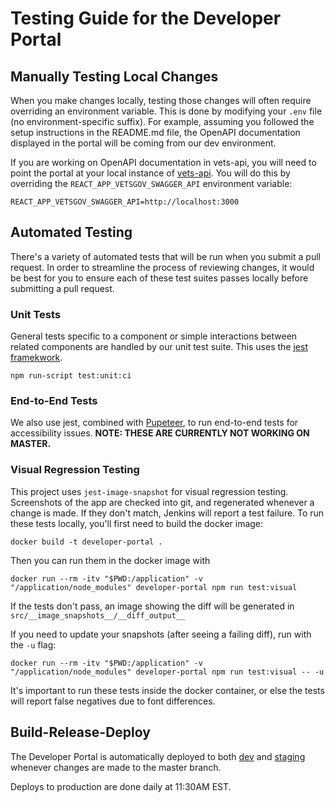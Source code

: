 # Testing Guide for the Developer Portal

## Manually Testing Local Changes

When you make changes locally, testing those changes will often require overriding an environment variable.
This is done by modifying your `.env` file (no environment-specific suffix). For example, assuming you
followed the setup instructions in the README.md file, the OpenAPI documentation displayed in the portal will
be coming from our dev environment.

If you are working on OpenAPI documentation in vets-api, you will need to point the portal at your local
instance of [vets-api](https://github.com/department-of-veterans-affairs/vets-api#base-setup). You will do
this by overriding the `REACT_APP_VETSGOV_SWAGGER_API` environment variable:
```
REACT_APP_VETSGOV_SWAGGER_API=http://localhost:3000
```

## Automated Testing

There's a variety of automated tests that will be run when you submit a pull request. In order to streamline
the process of reviewing changes, it would be best for you to ensure each of these test suites passes locally
before submitting a pull request.

### Unit Tests

General tests specific to a component or simple interactions between related components are handled by our
unit test suite. This uses the [jest framekwork](https://jestjs.io/).
```
npm run-script test:unit:ci
```


### End-to-End Tests

We also use jest, combined with [Pupeteer](https://github.com/GoogleChrome/puppeteer), to run end-to-end tests
for accessibility issues. **NOTE: THESE ARE CURRENTLY NOT WORKING ON MASTER.**


### Visual Regression Testing

This project uses `jest-image-snapshot` for visual regression testing. Screenshots of the app are checked into git, and regenerated whenever a change is made. If they don't match, Jenkins will report a test failure. To run these tests locally, you'll first need to build the docker image:
```
docker build -t developer-portal .
```

Then you can run them in the docker image with
```
docker run --rm -itv "$PWD:/application" -v "/application/node_modules" developer-portal npm run test:visual
```
If the tests don't pass, an image showing the diff will be generated in `src/__image_snapshots__/__diff_output__` 

If you need to update your snapshots (after seeing a failing diff), run with the `-u` flag:
```
docker run --rm -itv "$PWD:/application" -v "/application/node_modules" developer-portal npm run test:visual -- -u
```

It's important to run these tests inside the docker container, or else the tests will report false negatives due to font differences.


## Build-Release-Deploy

The Developer Portal is automatically deployed to both [dev](https://dev-developer.va.gov/) and [staging](https://staging-developer.va.gov/) whenever changes are made to the master branch.

Deploys to production are done daily at 11:30AM EST.



